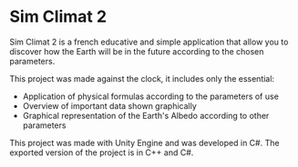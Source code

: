 # Sim Climat 2
Sim Climat 2 is a french educative and simple application that allow you to discover how the Earth will be in the future according to the chosen parameters.

This project was made against the clock, it includes only the essential:
- Application of physical formulas according to the parameters of use
- Overview of important data shown graphically
- Graphical representation of the Earth's Albedo according to other parameters

This project was made with Unity Engine and was developed in C#.
The exported version of the project is in C++ and C#.
